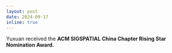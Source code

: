 ```yaml
---
layout: post
date: 2024-09-17
inline: true
---
```

Yuxuan received the **ACM SIGSPATIAL China Chapter Rising Star Nomination Award**.